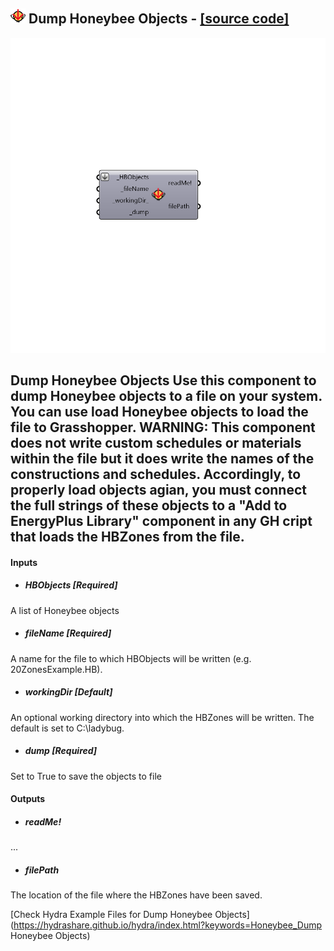 ## ![](../../images/icons/Dump_Honeybee_Objects.png) Dump Honeybee Objects - [[source code]](https://github.com/mostaphaRoudsari/honeybee/tree/master/src/Honeybee_Dump%20Honeybee%20Objects.py)

![](../../images/components/Dump_Honeybee_Objects.png)

Dump Honeybee Objects
 Use this component to dump Honeybee objects to a file on your system.
 You can use load Honeybee objects to load the file to Grasshopper.
 WARNING: This component does not write custom schedules or materials within the file but it does write the names of the constructions and schedules.
 Accordingly, to properly load objects agian, you must connect the full strings of these objects to a "Add to EnergyPlus Library" component in any GH cript that loads the HBZones from the file.
 -
 

#### Inputs
* ##### HBObjects [Required]
A list of Honeybee objects
* ##### fileName [Required]
A name for the file to which HBObjects will be written (e.g. 20ZonesExample.HB).
* ##### workingDir [Default]
An optional working directory into which the HBZones will be written.  The default is set to C:\ladybug.
* ##### dump [Required]
Set to True to save the objects to file

#### Outputs
* ##### readMe!
...
* ##### filePath
The location of the file where the HBZones have been saved.


[Check Hydra Example Files for Dump Honeybee Objects](https://hydrashare.github.io/hydra/index.html?keywords=Honeybee_Dump Honeybee Objects)